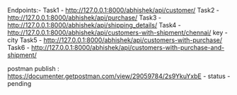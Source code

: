 Endpoints:-
  Task1 - http://127.0.0.1:8000/abhishek/api/customer/
  Task2 - http://127.0.0.1:8000/abhishek/api/purchase/
  Task3 - http://127.0.0.1:8000/abhishek/api/shipping_details/
  Task4 - http://127.0.0.1:8000/abhishek/api/customers-with-shipment/chennai/
          key - city
  Task5 - http://127.0.0.1:8000/abhishek/api/customers-with-purchase/
  Task6 - http://127.0.0.1:8000/abhishek/api/customers-with-purchase-and-shipment/

postman publish : https://documenter.getpostman.com/view/29059784/2s9YkuYxbE
      - status - pending
